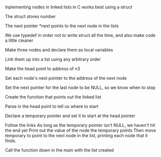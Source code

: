 Inplementing nodes in linked lists in C works best using a struct

The struct stores number

The next pointer *next points to the next node in the lists

We use typedef in order not to write struct all the time, and also make
code a little cleaner

Make three nodes and declare them as local variables

Link them up into a list using any arbitrary order

Make the head point to address of n3

Set each node's next pointer to the address of the next node

Set the next pointer for the last node to be NULL, so we know
when to stop

Create the function that points out the linked list

Parse in the head point to tell us where to start

Declare a temporary pointer and set it to start at the head pointer

Follow the links
    As long as the temporary pointer isn't NULL, we haven't hit the end yet
    Print out the value of the node the temporary points
    Then move temporary to point to the next node in the list, printing each
    node that it finds.

Call the function down in the main with the list created